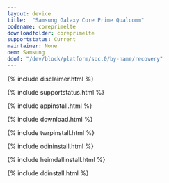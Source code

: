 ```yaml
---
layout: device
title:  "Samsung Galaxy Core Prime Qualcomm"
codename: coreprimelte
downloadfolder: coreprimelte
supportstatus: Current
maintainer: None
oem: Samsung
ddof: "/dev/block/platform/soc.0/by-name/recovery"
---
```


{% include disclaimer.html %}

{% include supportstatus.html %}

{% include appinstall.html %}

{% include download.html %}

{% include twrpinstall.html %}

{% include odininstall.html %}

{% include heimdallinstall.html %}

{% include ddinstall.html %}
